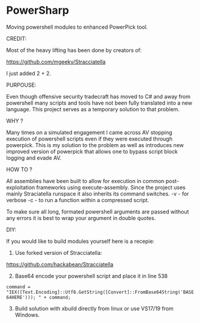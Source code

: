 # PowerSharp
Moving powershell modules to enhanced PowerPick tool.

CREDIT:

Most of the heavy lifting has been done by creators of:

https://github.com/mgeeky/Stracciatella

I just added 2 + 2. 

PURPOUSE:

Even though offensive security tradecraft has moved to C# and away from powershell many scripts and tools have not been fully translated into a new language.
This project serves as a temporary solution to that problem.

WHY ?

Many times on a simulated engagement I came across AV stopping execution of powershell scripts even if they were executed through powerpick.
This is my solution to the problem as well as introduces new improved version of powerpick that allows one to bypass script block logging and evade AV.

HOW TO ?

All assemblies have been built to allow for execution in common post-exploitation frameworks using execute-assembly.
Since the project uses mainly Straciatella runspace it also inherits its command switches.
-v - for verbose
-c - to run a function within a compressed script.

To make sure all long, formated powershell arguments are passed without any errors it is best to wrap your argument in double quotes.

DIY:

If you would like to build modules yourself here is a recepie:

1) Use forked version of Stracciatella:

https://github.com/hackabean/Stracciatella

2) Base64 encode your powershell script and place it in line 538

`command =  "IEX([Text.Encoding]::Utf8.GetString([Convert]::FromBase64String('BASE64HERE'))); " + command;`

3) Build solution with xbuild directly from linux or use VS17/19 from Windows.


